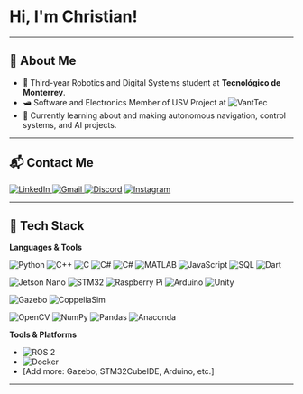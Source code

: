 # Hi, I'm Christian!

---

## 👤 About Me

* 📖 Third-year Robotics and Digital Systems student at **Tecnológico de Monterrey**.
* 🛥️ Software and Electronics Member of USV Project at ![VantTec](https://vanttec.com/)
* 🤖 Currently learning about and making autonomous navigation, control systems, and AI projects.

---

## 📬 Contact Me

[![LinkedIn](https://img.shields.io/badge/LinkedIn-0077B5?style=for-the-badge&logo=linkedin&logoColor=white)
](https://www.linkedin.com/in/christianrvillarrealt)
[![Gmail](https://img.shields.io/badge/gmail-%23EA4335?style=for-the-badge&logo=Gmail&logoColor=white)
](mailto:christianvillarrealt@gmail.com)
[![Discord](https://img.shields.io/badge/Discord-5865F2?style=for-the-badge&logo=discord&logoColor=white)](https://discordapp.com/users/ruloco967)
[![Instagram](https://img.shields.io/badge/Instagram-E4405F?style=for-the-badge&logo=instagram&logoColor=white)](https://www.instagram.com/christian.villarrealt)

---

## 🚀 Tech Stack

**Languages & Tools**

![Python](https://img.shields.io/badge/Python-3670A0?style=for-the-badge&logo=python&logoColor=ffdd54)
![C++](https://img.shields.io/badge/C++-00599C?style=for-the-badge&logo=cplusplus&logoColor=white)
![C](https://img.shields.io/badge/C-A8B9CC?style=for-the-badge&logo=c&logoColor=white)
![C#](https://img.shields.io/badge/C%23-239120?style=for-the-badge&logo=c-sharp&logoColor=white)
![C#](https://img.shields.io/badge/C%800080?style=for-the-badge&logo=c-sharp&logoColor=white)
![MATLAB](https://img.shields.io/badge/MATLAB-ff5733?style=for-the-badge&logo=Mathworks&logoColor=white)
![JavaScript](https://img.shields.io/badge/JavaScript-F7DF1E?style=for-the-badge&logo=javascript&logoColor=black)
![SQL](https://img.shields.io/badge/SQL-4479A1?style=for-the-badge&logo=postgresql&logoColor=white)
![Dart](https://img.shields.io/badge/Dart-0175C2?style=for-the-badge&logo=dart&logoColor=white)

![Jetson Nano](https://img.shields.io/badge/nvidia-%2376B900?style=for-the-badge&logo=nvidia&logoColor=black) ![STM32](https://img.shields.io/badge/STM32-%2303234B?style=for-the-badge&logo=stmicroelectronics&logoColor=white) ![Raspberry Pi](https://img.shields.io/badge/raspberrypi-%23A22846?style=for-the-badge&logo=Raspberry%20Pi&logoColor=white) ![Arduino](https://img.shields.io/badge/arduino-%2300878F?style=for-the-badge&logo=Arduino&logoColor=white) ![Unity](https://img.shields.io/badge/unity-%23000000?style=for-the-badge&logo=Unity&logoColor=white)

![Gazebo](https://img.shields.io/badge/Gazebo-%23000000?style=for-the-badge&logo=gazebo&logoColor=white)
![CoppeliaSim](https://img.shields.io/badge/CoppeliaSim-%23000000?style=for-the-badge&logo=coppeliasim&logoColor=white)

![OpenCV]()
![NumPy]()
![Pandas]()
![Anaconda]()

**Tools & Platforms**

- ![ROS 2](https://img.shields.io/badge/ROS2-22314E?style=for-the-badge&logo=ros&logoColor=white)
- ![Docker](https://img.shields.io/badge/Docker-2496ED?style=for-the-badge&logo=docker&logoColor=white)
- [Add more: Gazebo, STM32CubeIDE, Arduino, etc.]

---

